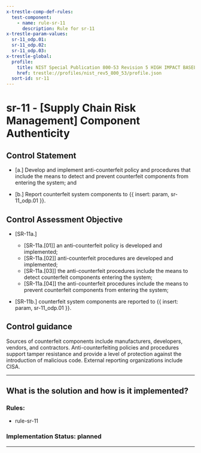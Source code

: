 ```yaml
---
x-trestle-comp-def-rules:
  test-component:
    - name: rule-sr-11
      description: Rule for sr-11
x-trestle-param-values:
  sr-11_odp.01:
  sr-11_odp.02:
  sr-11_odp.03:
x-trestle-global:
  profile:
    title: NIST Special Publication 800-53 Revision 5 HIGH IMPACT BASELINE
    href: trestle://profiles/nist_rev5_800_53/profile.json
  sort-id: sr-11
---
```


# sr-11 - \[Supply Chain Risk Management\] Component Authenticity

## Control Statement

- \[a.\] Develop and implement anti-counterfeit policy and procedures that include the means to detect and prevent counterfeit components from entering the system; and

- \[b.\] Report counterfeit system components to {{ insert: param, sr-11_odp.01 }}.

## Control Assessment Objective

- \[SR-11a.\]

  - \[SR-11a.[01]\] an anti-counterfeit policy is developed and implemented;
  - \[SR-11a.[02]\] anti-counterfeit procedures are developed and implemented;
  - \[SR-11a.[03]\] the anti-counterfeit procedures include the means to detect counterfeit components entering the system;
  - \[SR-11a.[04]\] the anti-counterfeit procedures include the means to prevent counterfeit components from entering the system;

- \[SR-11b.\] counterfeit system components are reported to {{ insert: param, sr-11_odp.01 }}.

## Control guidance

Sources of counterfeit components include manufacturers, developers, vendors, and contractors. Anti-counterfeiting policies and procedures support tamper resistance and provide a level of protection against the introduction of malicious code. External reporting organizations include CISA.

______________________________________________________________________

## What is the solution and how is it implemented?

<!-- For implementation status enter one of: implemented, partial, planned, alternative, not-applicable -->

<!-- Note that the list of rules under ### Rules: is read-only and changes will not be captured after assembly to JSON -->

<!-- Add control implementation description here for control: sr-11 -->

### Rules:

  - rule-sr-11

### Implementation Status: planned

______________________________________________________________________
